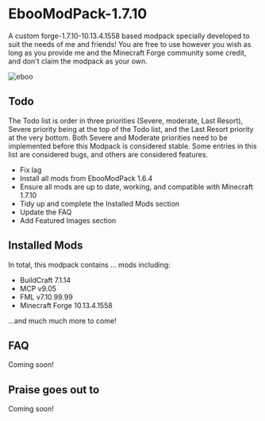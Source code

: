 # EbooModPack-1.7.10
A custom forge-1.7.10-10.13.4.1558 based modpack specially developed to suit the needs of me and friends! You are free to use however you wish as long as you provide me and the Minecraft Forge community some credit, and don't claim the modpack as your own.

![eboo](http://i.imgur.com/hkHgXg0.png)

## Todo
The Todo list is order in three priorities (Severe, moderate, Last Resort), Severe priority being at the top of the Todo list, and the Last Resort priority at the very bottom. Both Severe and Moderate priorities need to be implemented before this Modpack is considered stable. Some entries in this list are considered bugs, and others are considered features.
* Fix lag
* Install all mods from EbooModPack 1.6.4
* Ensure all mods are up to date, working, and compatible with Minecraft 1.7.10
* Tidy up and complete the Installed Mods section
* Update the FAQ
* Add Featured Images section

## Installed Mods
In total, this modpack contains ... mods including:
* BuildCraft 7.1.14
* MCP v9.05
* FML v7.10.99.99
* Minecraft Forge 10.13.4.1558

...and much much more to come!

## FAQ
Coming soon!

## Praise goes out to
Coming soon!
